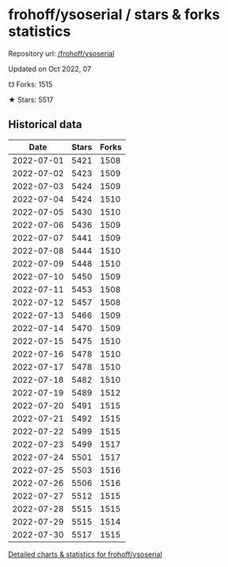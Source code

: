 # frohoff/ysoserial / stars & forks statistics

Repository url: [/frohoff/ysoserial](https://github.com/frohoff/ysoserial)

Updated on Oct 2022, 07

☋ Forks: 1515

★ Stars: 5517

## Historical data
| Date | Stars | Forks |
|------|-------|-------|
| 2022-07-01 | 5421 | 1508 | 
| 2022-07-02 | 5423 | 1509 | 
| 2022-07-03 | 5424 | 1509 | 
| 2022-07-04 | 5424 | 1510 | 
| 2022-07-05 | 5430 | 1510 | 
| 2022-07-06 | 5436 | 1509 | 
| 2022-07-07 | 5441 | 1509 | 
| 2022-07-08 | 5444 | 1510 | 
| 2022-07-09 | 5448 | 1510 | 
| 2022-07-10 | 5450 | 1509 | 
| 2022-07-11 | 5453 | 1508 | 
| 2022-07-12 | 5457 | 1508 | 
| 2022-07-13 | 5466 | 1509 | 
| 2022-07-14 | 5470 | 1509 | 
| 2022-07-15 | 5475 | 1510 | 
| 2022-07-16 | 5478 | 1510 | 
| 2022-07-17 | 5478 | 1510 | 
| 2022-07-18 | 5482 | 1510 | 
| 2022-07-19 | 5489 | 1512 | 
| 2022-07-20 | 5491 | 1515 | 
| 2022-07-21 | 5492 | 1515 | 
| 2022-07-22 | 5499 | 1515 | 
| 2022-07-23 | 5499 | 1517 | 
| 2022-07-24 | 5501 | 1517 | 
| 2022-07-25 | 5503 | 1516 | 
| 2022-07-26 | 5506 | 1516 | 
| 2022-07-27 | 5512 | 1515 | 
| 2022-07-28 | 5515 | 1515 | 
| 2022-07-29 | 5515 | 1514 | 
| 2022-07-30 | 5517 | 1515 | 


[Detailed charts & statistics for frohoff/ysoserial](https://reviewgithub.com/rep/frohoff/ysoserial)
